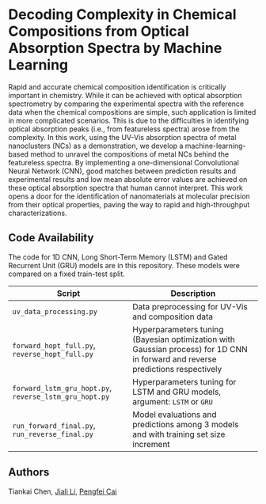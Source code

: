 # Decoding Complexity in Chemical Compositions from Optical Absorption Spectra by Machine Learning

Rapid and accurate chemical composition identification is critically important in chemistry. While it can be achieved with optical absorption spectrometry by comparing the experimental spectra with the reference data when the chemical compositions are simple, such application is limited in more complicated scenarios. This is due to the difficulties in identifying optical absorption peaks (i.e., from featureless spectra) arose from the complexity. In this work, using the UV-Vis absorption spectra of metal nanoclusters (NCs) as a demonstration, we develop a machine-learning-based method to unravel the compositions of metal NCs behind the featureless spectra. By implementing a one-dimensional Convolutional Neural Network (CNN), good matches between prediction results and experimental results and low mean absolute error values are achieved on these optical absorption spectra that human cannot interpret. This work opens a door for the identification of nanomaterials at molecular precision from their optical properties, paving the way to rapid and high-throughput characterizations.

## Code Availability 
The code for 1D CNN, Long Short-Term Memory (LSTM) and Gated Recurrent Unit (GRU) models are in this repository. These models were compared on a fixed train-test split.

| Script | Description |
| ------------- | ------------------------------ |
| `uv_data_processing.py` | Data preprocessing for UV-Vis and composition data |
| `forward_hopt_full.py`, `reverse_hopt_full.py` | Hyperparameters tuning (Bayesian optimization with Gaussian process) for 1D CNN in forward and reverse predictions respectively |
| `forward_lstm_gru_hopt.py`, `reverse_lstm_gru_hopt.py` | Hyperparameters tuning for LSTM and GRU models, argument: `LSTM` or `GRU`|
| `run_forward_final.py`, `run_reverse_final.py`| Model evaluations and predictions among 3 models and with training set size increment |

## Authors
Tiankai Chen, [Jiali Li](https://github.com/jiali1025), [Pengfei Cai](https://github.com/cpfpengfei)

